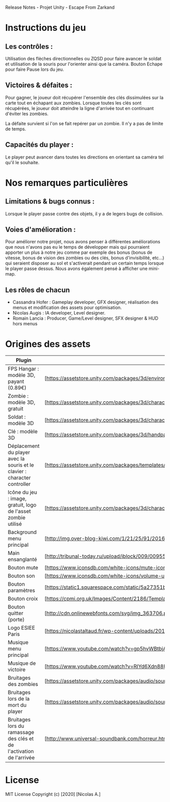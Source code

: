 ﻿Release Notes - Projet Unity - Escape From Zarkand

# Instructions du jeu

## Les contrôles :

Utilisation des flèches directionnelles ou ZQSD pour faire avancer le soldat et utilisation de la souris pour l'orienter ainsi que la caméra.
Bouton Echape pour faire Pause lors du jeu.

## Victoires & défaites : 

Pour gagner, le joueur doit récupérer l'ensemble des clés dissimulées sur la carte tout en échapant aux zombies. Lorsque toutes les clés sont récupérées, le joueur doit atteindre
la ligne d'arrivée tout en continuant d'éviter les zombies.

La défaite survient si l'on se fait repérer par un zombie. Il n'y a pas de limite de temps.

## Capacités du player :

Le player peut avancer dans toutes les directions en orientant sa caméra tel qu'il le souhaite.



# Nos remarques particulières

## Limitations & bugs connus :

Lorsque le player passe contre des objets, il y a de legers bugs de collision.

## Voies d'amélioration :

Pour améliorer notre projet, nous avons penser à différentes améliorations que nous n'avons pas eu le temps de développer mais qui pourraient apporter un plus à notre jeu comme par
exemple des bonus (bonus de vitesse, bonus de vision des zombies ou des clés, bonus d'invisibilité, etc...) qui seraient disposer au sol et s'activerait pendant un certain temps
lorsque le player passe dessus. Nous avons également pensé à afficher une mini-map.



## Les rôles de chacun

- Cassandra Hofer : Gameplay developer, GFX designer, réalisation des menus et modification des assets pour optimisation.
- Nicolas Augis : IA developer, Level designer.
- Romain Lancia : Producer, Game/Level designer, SFX designer & HUD hors menus



# Origines des assets

| Plugin | Links |
| ------ | ------ |
| FPS Hangar : modèle 3D, payant (0.89€) | [https://assetstore.unity.com/packages/3d/environments/industrial/fps-hangar-20040]|
| Zombie : modèle 3D, gratuit | [https://assetstore.unity.com/packages/3d/characters/humanoids/zombie-30232]|
| Soldat : modèle 3D | [https://assetstore.unity.com/packages/3d/characters/humanoids/combat-character-pack-soldier-96594]|
| Clé : modèle 3D | [https://assetstore.unity.com/packages/3d/handpainted-keys-42044]|
| Déplacement du player avec la souris et le clavier : character controller | [https://assetstore.unity.com/packages/templates/systems/3rd-person-controller-fly-mode-28647]|
| Icône du jeu : image, gratuit, logo  de l'asset zombie utilisé | [https://assetstore.unity.com/packages/3d/characters/humanoids/zombie-30232]|
| Background menu principal | [http://img.over-blog-kiwi.com/1/21/25/91/20161018/ob_ed5d2d_iquest-he-perdido-todos-mis.jpg]|
| Main ensanglanté | [http://tribunal-today.ru/upload/iblock/009/009559729485844f4e2d02a467e59ec7.png]|
| Bouton mute | [https://www.iconsdb.com/white-icons/mute-icon.html]|
| Bouton son | [https://www.iconsdb.com/white-icons/volume-up-4-icon.html]|
| Bouton paramètres | [https://static1.squarespace.com/static/5a27351bd0e6285c19f0c394/t/5aa87737652dea04982e9ae1/1520990620458/settings.png]|
| Bouton croix | [https://cpmi.org.uk/Images/Content/2186/Templates/37316/images/Icon-Arrow-Cross.png]|
| Bouton quitter (porte) | [http://cdn.onlinewebfonts.com/svg/img_363706.png]|
| Logo ESIEE Paris | [https://nicolastaltaud.fr/wp-content/uploads/2017/11/ESIEE-Paris.png]|
| Musique menu principal  | [https://www.youtube.com/watch?v=gp5hvWBtbjA&t=610s]|
| Musique de victoire | [https://www.youtube.com/watch?v=RIYd6Xdn88U&t=22s]|
| Bruitages des zombies | [https://assetstore.unity.com/packages/audio/sound-fx/voices/voices-sfx-41754]|
| Bruitages lors de la mort du player | [https://assetstore.unity.com/packages/audio/sound-fx/foley/blood-sfx-pack-16107]|
| Bruitages lors du ramassage des clés et de l'activation de l'arrivée | [http://www.universal-soundbank.com/horreur.htm]|

# License

MIT License
Copyright (c) [2020] [Nicolas A.]


